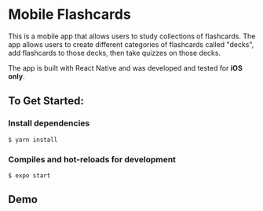 # Mobile Flashcards

This is a mobile app that allows users to study collections of flashcards.
The app allows users to create different categories of flashcards called "decks", add flashcards to those decks, then take quizzes on those decks.

The app is built with React Native and was developed and tested for **iOS only**.

## To Get Started:

### Install dependencies

```
$ yarn install
```

### Compiles and hot-reloads for development

```
$ expo start
```

## Demo
